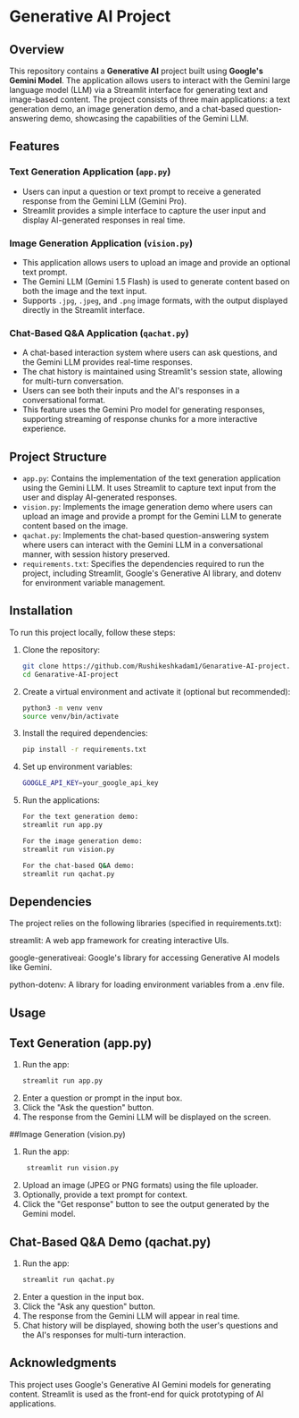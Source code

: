 # Generative AI Project

## Overview
This repository contains a **Generative AI** project built using **Google's Gemini Model**. The application allows users to interact with the Gemini large language model (LLM) via a Streamlit interface for generating text and image-based content. The project consists of three main applications: a text generation demo, an image generation demo, and a chat-based question-answering demo, showcasing the capabilities of the Gemini LLM.

## Features

### Text Generation Application (`app.py`)
- Users can input a question or text prompt to receive a generated response from the Gemini LLM (Gemini Pro).
- Streamlit provides a simple interface to capture the user input and display AI-generated responses in real time.

### Image Generation Application (`vision.py`)
- This application allows users to upload an image and provide an optional text prompt.
- The Gemini LLM (Gemini 1.5 Flash) is used to generate content based on both the image and the text input.
- Supports `.jpg`, `.jpeg`, and `.png` image formats, with the output displayed directly in the Streamlit interface.

### Chat-Based Q&A Application (`qachat.py`)
- A chat-based interaction system where users can ask questions, and the Gemini LLM provides real-time responses.
- The chat history is maintained using Streamlit's session state, allowing for multi-turn conversation.
- Users can see both their inputs and the AI's responses in a conversational format.
- This feature uses the Gemini Pro model for generating responses, supporting streaming of response chunks for a more interactive experience.

## Project Structure

- `app.py`: Contains the implementation of the text generation application using the Gemini LLM. It uses Streamlit to capture text input from the user and display AI-generated responses.
- `vision.py`: Implements the image generation demo where users can upload an image and provide a prompt for the Gemini LLM to generate content based on the image.
- `qachat.py`: Implements the chat-based question-answering system where users can interact with the Gemini LLM in a conversational manner, with session history preserved.
- `requirements.txt`: Specifies the dependencies required to run the project, including Streamlit, Google's Generative AI library, and dotenv for environment variable management.

## Installation

To run this project locally, follow these steps:

1. Clone the repository:
   ```bash
   git clone https://github.com/Rushikeshkadam1/Genarative-AI-project.git
   cd Genarative-AI-project

2. Create a virtual environment and activate it (optional but recommended):
   ```bash
   python3 -m venv venv
   source venv/bin/activate

3. Install the required dependencies:
   ```bash
   pip install -r requirements.txt

4. Set up environment variables:
   ```bash
   GOOGLE_API_KEY=your_google_api_key

5. Run the applications:
    ```bash
    For the text generation demo:
    streamlit run app.py

    For the image generation demo:
    streamlit run vision.py

    For the chat-based Q&A demo:
    streamlit run qachat.py

## Dependencies

The project relies on the following libraries (specified in requirements.txt):

streamlit: A web app framework for creating interactive UIs.

google-generativeai: Google's library for accessing Generative AI models like Gemini.

python-dotenv: A library for loading environment variables from a .env file.


## Usage

## Text Generation (app.py)
1. Run the app:
     ```bash
     streamlit run app.py
2. Enter a question or prompt in the input box.
3. Click the "Ask the question" button.
4. The response from the Gemini LLM will be displayed on the screen.

##Image Generation (vision.py)
1. Run the app:
   ```bash
    streamlit run vision.py
2. Upload an image (JPEG or PNG formats) using the file uploader.
3. Optionally, provide a text prompt for context.
4. Click the "Get response" button to see the output generated by the Gemini model.

## Chat-Based Q&A Demo (qachat.py)
1. Run the app:
   ```bash
   streamlit run qachat.py
2. Enter a question in the input box.
3. Click the "Ask any question" button.
4. The response from the Gemini LLM will appear in real time.
5. Chat history will be displayed, showing both the user's questions and the AI's responses for multi-turn interaction.



## Acknowledgments
This project uses Google's Generative AI Gemini models for generating content.
Streamlit is used as the front-end for quick prototyping of AI applications.
     
